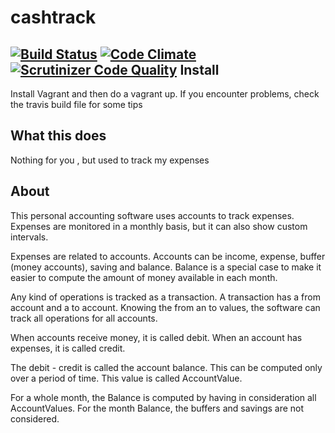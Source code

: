 cashtrack 
=========

[![Build Status](https://travis-ci.org/khelonium/cashtrack.svg?branch=master)](https://travis-ci.org/khelonium/cashtrack) 
[![Code Climate](https://codeclimate.com/github/khelonium/cashtrack/badges/gpa.svg)](https://codeclimate.com/github/khelonium/cashtrack)
[![Scrutinizer Code Quality](https://scrutinizer-ci.com/g/khelonium/cashtrack/badges/quality-score.png?b=master)](https://scrutinizer-ci.com/g/khelonium/cashtrack/?branch=master)
Install
-------

Install Vagrant and then do a vagrant up. If you encounter problems, check the travis build file for some tips




What this does
--------------
Nothing for you , but used to track my expenses


About
-----

This personal accounting software uses accounts to track expenses. Expenses are monitored in a monthly basis, but it can
also show custom intervals.

Expenses are related to accounts. Accounts can be income, expense, buffer (money accounts), saving and balance. Balance
is a special case to make it easier to compute the amount of money available in each month.

Any kind of operations is tracked as a  transaction. A transaction has a from account and a to account.  Knowing the
from an to values, the software can track all operations for all accounts.

When accounts receive money, it is called debit. When an account has expenses, it is called credit.

The debit - credit is called the account balance.  This can be computed only over a period of time. This value is called
AccountValue.

For a whole month, the Balance is computed by having in consideration all AccountValues.  For the month Balance,
the buffers and savings are not considered.




